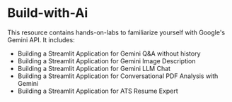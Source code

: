 # Build-with-Ai

This resource contains hands-on-labs to familiarize yourself with Google's Gemini API. It includes:

- Building a Streamlit Application for Gemini Q&A without history
- Building a Streamlit Application for Gemini Image Description
- Building a Streamlit Application for Gemini LLM Chat
- Building a Streamlit Application for Conversational PDF Analysis with Gemini
- Building a Streamlit Application for ATS Resume Expert